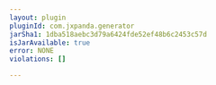 ```yaml
---
layout: plugin
pluginId: com.jxpanda.generator
jarSha1: 1dba518aebc3d79a6424fde52ef48b6c2453c57d
isJarAvailable: true
error: NONE
violations: []

---
```

